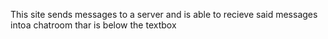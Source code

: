 This site sends messages to a server and is able to recieve said messages intoa chatroom thar is below the textbox
